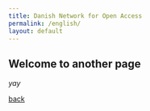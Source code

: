 ```yaml
---
title: Danish Network for Open Access
permalink: /english/
layout: default
---
```


## Welcome to another page

_yay_

[back](./)
